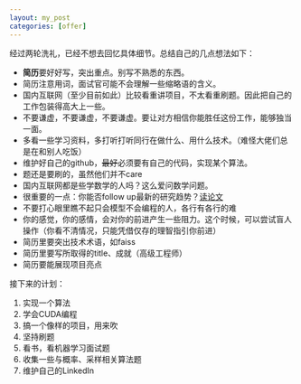 ```yaml
---
layout: my_post
categories: [offer]
---
```


经过两轮洗礼，已经不想去回忆具体细节。总结自己的几点想法如下：
* **简历**要好好写，突出重点。别写不熟悉的东西。
* 简历注意用词，面试官可能不会理解一些缩略语的含义。
* 国内互联网（至少目前如此）比较看重讲项目，不太看重刷题。因此把自己的工作包装得高大上一些。
* 不要谦虚，不要谦虚，不要谦虚。要让对方相信你能胜任这份工作，能够独当一面。
* 多看一些学习资料，多打听打听同行在做什么、用什么技术。（难怪大佬们总是在和别人吃饭）
* 维护好自己的github，~~最好~~必须要有自己的代码，实现某个算法。
* 题还是要刷的，虽然他们并不care
* 国内互联网都是些学数学的人吗？这么爱问数学问题。
* 很重要的一点：你能否follow up最新的研究趋势？[读论文](https://mp.weixin.qq.com/s?__biz=MzI0ODcxODk5OA==&mid=2247506423&idx=4&sn=0e488d1dc827b18eae6226139d0daf8a&chksm=e99eea0edee9631893cbec2866688ee38ed4979a65dc7224808d4c9329898204441862bc8efb&mpshare=1&scene=1&srcid=#rd)
* 不要打心眼里瞧不起只会模型不会编程的人，各行有各行的难
* 你的感觉，你的感情，会对你的前进产生一些阻力。这个时候，可以尝试盲人操作（你看不清情况，只能凭借仅存的理智指引你前进）
* 简历里要突出技术术语，如faiss
* 简历里要写所取得的title、成就（高级工程师）
* 简历要能展现项目亮点

接下来的计划：
1. 实现一个算法
2. 学会CUDA编程
3. 搞一个像样的项目，用来吹
4. 坚持刷题
5. 看书，看机器学习面试题
6. 收集一些与概率、采样相关算法题
7. 维护自己的LinkedIn

